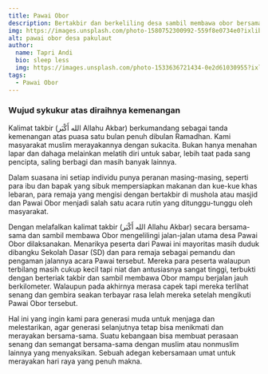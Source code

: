 ```yaml
---
title: Pawai Obor
description: Bertakbir dan berkeliling desa sambil membawa obor bersama-sama
img: https://images.unsplash.com/photo-1580752300992-559f8e0734e0?ixlib=rb-1.2.1&ixid=eyJhcHBfaWQiOjEyMDd9&auto=format&fit=crop&w=634&q=80
alt: pawai obor desa pakulaut
author: 
  name: Tapri Andi
  bio: sleep less
  img: https://images.unsplash.com/photo-1533636721434-0e2d61030955?ixlib=rb-1.2.1&ixid=eyJhcHBfaWQiOjEyMDd9&auto=format&fit=crop&w=2550&q=80
tags: 
  - Pawai Obor
---
```

### Wujud sykukur atas diraihnya kemenangan

Kalimat takbir (الله أَكْبَر Allahu Akbar) berkumandang sebagai tanda kemenangan atas puasa satu bulan penuh dibulan Ramadhan. Kami masyarakat muslim merayakannya dengan sukacita. Bukan hanya menahan lapar dan dahaga melainkan melatih diri untuk sabar, lebih taat pada sang pencipta, saling berbagi dan masih banyak lainnya.

Dalam suasana ini setiap individu punya peranan masing-masing, seperti para ibu dan bapak yang sibuk mempersiapkan makanan dan kue-kue khas lebaran, para remaja yang mengisi dengan bertakbir di mushola atau masjid dan Pawai Obor menjadi salah satu acara rutin yang ditunggu-tunggu oleh masyarakat.

Dengan melafalkan kalimat takbir (الله أَكْبَر Allahu Akbar) secara bersama-sama dan sambil membawa Obor mengelilingi jalan-jalan utama desa Pawai Obor dilaksanakan. Menarikya peserta dari Pawai ini mayoritas masih duduk dibangku Sekolah Dasar (SD) dan para remaja sebagai pemandu dan pengaman jalannya acara Pawai tersebut. Mereka para peserta walaupun terbilang masih cukup kecil tapi niat dan antusiasnya sangat tinggi, terbukti dengan berteriak takbir dan sambil membawa Obor mampu berjalan jauh berkilometer. Walaupun pada akhirnya merasa capek tapi mereka terlihat senang dan gembira seakan terbayar rasa lelah mereka setelah mengikuti Pawai Obor tersebut.

Hal ini yang ingin kami para generasi muda untuk menjaga dan melestarikan, agar generasi selanjutnya tetap bisa menikmati dan merayakan bersama-sama. Suatu kebangaan bisa membuat perasaan senang dan semangat bersama-sama dengan muslim atau nonmuslim lainnya yang menyaksikan. Sebuah adegan kebersamaan umat untuk merayakan hari raya yang penuh makna.
